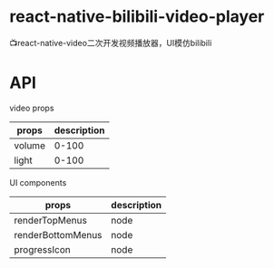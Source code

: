 # react-native-bilibili-video-player
📺react-native-video二次开发视频播放器，UI模仿bilibili

# API

video props

|props|description|
|----|----|
|volume|0-100|
|light|0-100|

UI components

|props|description|
|----|----|
|renderTopMenus|node|
|renderBottomMenus|node|
|progressIcon|node|
